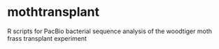 # mothtransplant
R scripts for PacBio bacterial sequence analysis of the woodtiger moth frass transplant experiment
